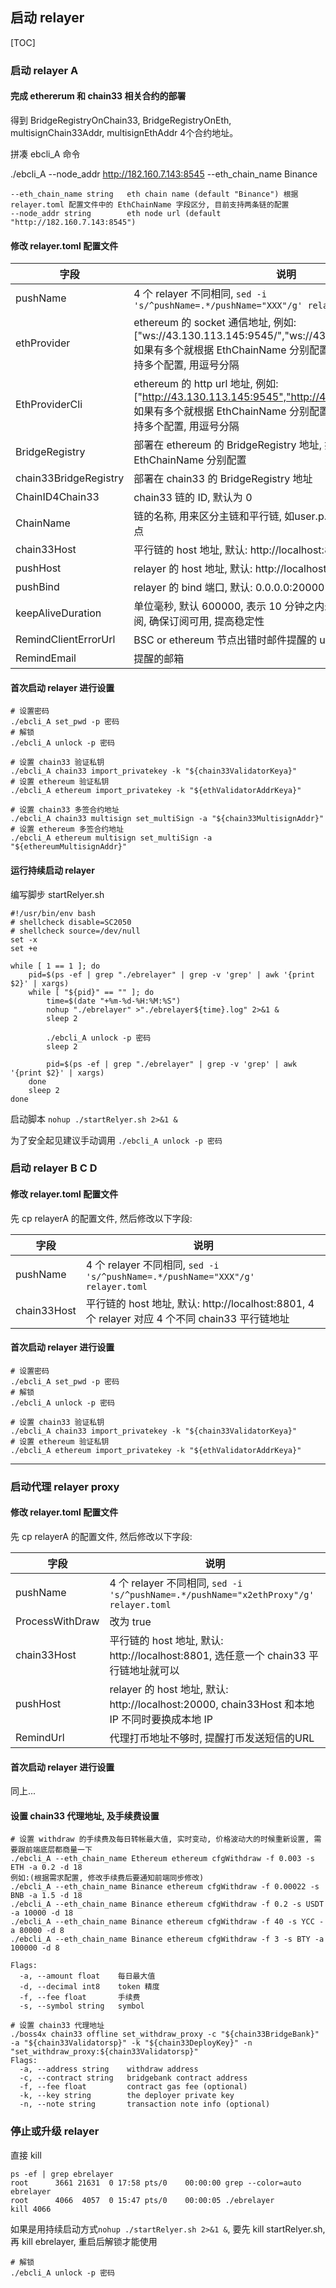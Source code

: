 ##  启动 relayer
[TOC]

### 启动 relayer A
#### 完成 ethererum 和 chain33 相关合约的部署
得到 BridgeRegistryOnChain33, BridgeRegistryOnEth, multisignChain33Addr, multisignEthAddr 4个合约地址。

拼凑 ebcli_A 命令

./ebcli_A --node_addr http://182.160.7.143:8545 --eth_chain_name Binance
```
--eth_chain_name string   eth chain name (default "Binance") 根据 relayer.toml 配置文件中的 EthChainName 字段区分, 目前支持两条链的配置
--node_addr string        eth node url (default "http://182.160.7.143:8545")
```

#### 修改 relayer.toml 配置文件
|字段|说明|
|----|----|
|pushName|4 个 relayer 不同相同, `sed -i 's/^pushName=.*/pushName="XXX"/g' relayer.toml`|
|ethProvider|ethereum 的 socket 通信地址, 例如: ["ws://43.130.113.145:9545/","ws://43.130.113.145:9545/"], 如果有多个就根据 EthChainName 分别配置, 提高通信的稳定性, 支持多个配置, 用逗号分隔|
|EthProviderCli|ethereum 的 http url 地址, 例如: ["http://43.130.113.145:9545","http://43.130.113.145:9545"], 如果有多个就根据 EthChainName 分别配置, 提高通信的稳定性, 支持多个配置, 用逗号分隔|
|BridgeRegistry|部署在 ethereum 的 BridgeRegistry 地址, 如果有多个就根据 EthChainName 分别配置|
|chain33BridgeRegistry|部署在 chain33 的 BridgeRegistry 地址|
|ChainID4Chain33|chain33 链的 ID, 默认为 0|
|ChainName|链的名称, 用来区分主链和平行链, 如user.p.xxx., 必须包含最后一个点|
|chain33Host|平行链的 host 地址, 默认: http://localhost:8801|
|pushHost|relayer 的 host 地址, 默认: http://localhost:20000|
|pushBind|relayer 的 bind 端口, 默认: 0.0.0.0:20000|
|keepAliveDuration|单位毫秒, 默认 600000, 表示 10 分钟之内未收到信息, 通过重新订阅, 确保订阅可用, 提高稳定性|
|RemindClientErrorUrl|BSC or ethereum 节点出错时邮件提醒的 url|
|RemindEmail|提醒的邮箱|

#### 首次启动 relayer 进行设置
```shell
# 设置密码
./ebcli_A set_pwd -p 密码
# 解锁
./ebcli_A unlock -p 密码

# 设置 chain33 验证私钥
./ebcli_A chain33 import_privatekey -k "${chain33ValidatorKeya}"
# 设置 ethereum 验证私钥
./ebcli_A ethereum import_privatekey -k "${ethValidatorAddrKeya}"

# 设置 chain33 多签合约地址
./ebcli_A chain33 multisign set_multiSign -a "${chain33MultisignAddr}"
# 设置 ethereum 多签合约地址
./ebcli_A ethereum multisign set_multiSign -a "${ethereumMultisignAddr}"
```

#### 运行持续启动 relayer
编写脚步 startRelyer.sh
```shell
#!/usr/bin/env bash
# shellcheck disable=SC2050
# shellcheck source=/dev/null
set -x
set +e

while [ 1 == 1 ]; do
    pid=$(ps -ef | grep "./ebrelayer" | grep -v 'grep' | awk '{print $2}' | xargs)
    while [ "${pid}" == "" ]; do
        time=$(date "+%m-%d-%H:%M:%S")
        nohup "./ebrelayer" >"./ebrelayer${time}.log" 2>&1 &
        sleep 2

        ./ebcli_A unlock -p 密码
        sleep 2

        pid=$(ps -ef | grep "./ebrelayer" | grep -v 'grep' | awk '{print $2}' | xargs)
    done
    sleep 2
done
```
启动脚本 `nohup ./startRelyer.sh 2>&1 &`

为了安全起见建议手动调用 `./ebcli_A unlock -p 密码`

### 启动 relayer B C D
#### 修改 relayer.toml 配置文件
先 cp relayerA 的配置文件, 然后修改以下字段:

|字段|说明|
|----|----|
|pushName|4 个 relayer 不同相同, `sed -i 's/^pushName=.*/pushName="XXX"/g' relayer.toml`|
|chain33Host|平行链的 host 地址, 默认: http://localhost:8801, 4 个 relayer 对应 4 个不同 chain33 平行链地址|

#### 首次启动 relayer 进行设置
```shell
# 设置密码
./ebcli_A set_pwd -p 密码
# 解锁
./ebcli_A unlock -p 密码

# 设置 chain33 验证私钥
./ebcli_A chain33 import_privatekey -k "${chain33ValidatorKeya}"
# 设置 ethereum 验证私钥
./ebcli_A ethereum import_privatekey -k "${ethValidatorAddrKeya}"
```

***

### 启动代理 relayer proxy
#### 修改 relayer.toml 配置文件
先 cp relayerA 的配置文件, 然后修改以下字段:

|字段|说明|
|----|----|
|pushName|4 个 relayer 不同相同, `sed -i 's/^pushName=.*/pushName="x2ethProxy"/g' relayer.toml`|
|ProcessWithDraw|改为 true|
|chain33Host|平行链的 host 地址, 默认: http://localhost:8801, 选任意一个 chain33 平行链地址就可以|
|pushHost|relayer 的 host 地址, 默认: http://localhost:20000, chain33Host 和本地IP 不同时要换成本地 IP|
|RemindUrl|代理打币地址不够时, 提醒打币发送短信的URL|

#### 首次启动 relayer 进行设置
同上...

#### 设置 chain33 代理地址, 及手续费设置
```shell
# 设置 withdraw 的手续费及每日转帐最大值, 实时变动, 价格波动大的时候重新设置, 需要跟前端底层都商量一下
./ebcli_A --eth_chain_name Ethereum ethereum cfgWithdraw -f 0.003 -s ETH -a 0.2 -d 18
例如:(根据需求配置, 修改手续费后要通知前端同步修改)
./ebcli_A --eth_chain_name Binance ethereum cfgWithdraw -f 0.00022 -s BNB -a 1.5 -d 18
./ebcli_A --eth_chain_name Binance ethereum cfgWithdraw -f 0.2 -s USDT -a 10000 -d 18
./ebcli_A --eth_chain_name Binance ethereum cfgWithdraw -f 40 -s YCC -a 80000 -d 8
./ebcli_A --eth_chain_name Binance ethereum cfgWithdraw -f 3 -s BTY -a 100000 -d 8

Flags:
  -a, --amount float    每日最大值
  -d, --decimal int8    token 精度
  -f, --fee float       手续费
  -s, --symbol string   symbol
  
# 设置 chain33 代理地址
./boss4x chain33 offline set_withdraw_proxy -c "${chain33BridgeBank}" -a "${chain33Validatorsp}" -k "${chain33DeployKey}" -n "set_withdraw_proxy:${chain33Validatorsp}"
Flags:
  -a, --address string    withdraw address
  -c, --contract string   bridgebank contract address
  -f, --fee float         contract gas fee (optional)
  -k, --key string        the deployer private key
  -n, --note string       transaction note info (optional)
```

### 停止或升级 relayer
直接 kill
```shell
ps -ef | grep ebrelayer
root      3661 21631  0 17:58 pts/0    00:00:00 grep --color=auto ebrelayer
root      4066  4057  0 15:47 pts/0    00:00:05 ./ebrelayer
kill 4066
```
如果是用持续启动方式`nohup ./startRelyer.sh 2>&1 &`, 要先 kill startRelyer.sh, 再 kill ebrelayer, 重启后解锁才能使用
```shell
# 解锁
./ebcli_A unlock -p 密码
```
